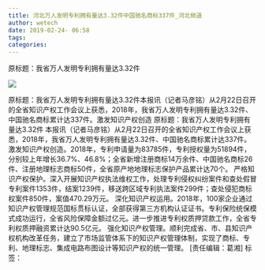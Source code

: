 ```yaml
---
title: 河北万人发明专利拥有量达3.32件中国驰名商标337件_河北频道
author: wetech
date: 2019-02-24- 06:58
tags: 
categories: 
---
```

原标题：我省万人发明专利拥有量达3.32件
<!-- more -->
                
<img align="center" border="0" src="http://p2.ifengimg.com/a/2016/0810/204c433878d5cf9size1_w16_h16.png" />
                
            
原标题：我省万人发明专利拥有量达3.32件本报讯（记者马彦铭）从2月22日召开的全省知识产权工作会议上获悉，2018年，我省万人发明专利拥有量达3.32件、中国驰名商标累计达337件。激发知识产权创造
原标题：我省万人发明专利拥有量达3.32件
本报讯（记者马彦铭）从2月22日召开的全省知识产权工作会议上获悉，2018年，我省万人发明专利拥有量达3.32件、中国驰名商标累计达337件。
激发知识产权创造。2018年，专利申请量为83785件，专利授权量为51894件，分别较上年增长36.7%、46.8%；全省新增注册商标14万余件、中国驰名商标26件、注册地理标志商标50件，全省原产地地理标志保护产品累计达70个。
严格知识产权保护。深入开展知识产权执法维权工作，处理专利侵权纠纷案件和查处假冒专利案件1353件，结案1239件，移送跨区域专利执法案件299件；查处侵犯商标权案件850件，案值470.29万元。
深化知识产权运用。2018年，100家企业通过知识产权管理规范国标贯标认证，全部获得第三方机构认证证书。专利保险统保模式成功运行，全省风险保障金额过亿元。进一步推进专利权质押贷款工作，全省专利权质押融资累计达90.5亿元。
强化知识产权管理。顺利完成省、市、县知识产权机构改革任务，建立了市场监管体系下的知识产权管理体制，实现了商标、专利、地理标志、集成电路布图设计等知识产权的统一管理。
[责任编辑：葛湘]
标签：
 
 
 
             
